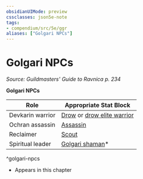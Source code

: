 ```yaml
---
obsidianUIMode: preview
cssclasses: json5e-note
tags:
- compendium/src/5e/ggr
aliases: ["Golgari NPCs"]
---
```

# Golgari NPCs
*Source: Guildmasters' Guide to Ravnica p. 234* 

**Golgari NPCs**

| Role | Appropriate Stat Block |
|------|------------------------|
| Devkarin warrior | [Drow](/3-Mechanics/CLI/bestiary/humanoid/drow.md) or [drow elite warrior](/3-Mechanics/CLI/bestiary/humanoid/drow-elite-warrior.md) |
| Ochran assassin | [Assassin](/3-Mechanics/CLI/bestiary/humanoid/assassin.md) |
| Reclaimer | [Scout](/3-Mechanics/CLI/bestiary/humanoid/scout.md) |
| Spiritual leader | [Golgari shaman](/3-Mechanics/CLI/bestiary/humanoid/golgari-shaman-ggr.md)* |
^golgari-npcs

* Appears in this chapter